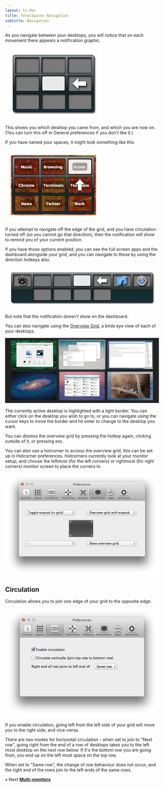 ```yaml
---
layout: ts-doc
title: TotalSpaces Navigation
subtitle: Navigation
---
```


As you navigate between your desktops, you will notice that on each movement there appears a notification graphic.

<img src="/images/navigation-notification.png">

This shows you which desktop you came from, and which you are now on. (You can turn this off in General preferences if you don't like it.)

If you have named your spaces, it might look something like this

<img src="/images/navigation-notification-with-names.png">

If you attempt to navigate off the edge of the grid, and you have circulation turned off (so you cannot go that direction), then the notification will show to remind you of your current position.

If you have those options enabled, you can see the full screen apps and the dashboard alongside your grid, and you can navigate to these by using the direction hotkeys also.

<img src="/images/navigation-notification-wide.png">

But note that the notification doesn't show on the dashboard.

You can also navigate using the [Overview Grid](/overview), a birds eye view of each of your desktops.

<img src="/images/grid-view-6.png">

The currently active desktop is highlighted with a light border. You can either click on the desktop you wish to go to, or you can navigate using the cursor keys to move the  border and hit enter to change to the desktop you want.

You can dismiss the overview grid by pressing the hotkey again, clicking outside of it, or pressing esc.

You can also use a hotcorner to access the overview grid, this can be set up in Hotcorner preferences. Hotcorners currently look at your monitor setup, and choose the leftmost (for the left corners) or rightmost (for right corners) monitor screen to place the corners in.

<img src="/images/hotcorners-preferences.png" class="prefs-screenshot">

## <a id="circulation"></a>Circulation

Circulation allows you to join one edge of your grid to the opposite edge.

<img src="/images/circulation-preferences.png" class="prefs-screenshot">

If you enable circulation, going left from the left side of your grid will move you to the right side, and vice-versa.

There are two modes for horizontal circulation - when set to join to "Next row", going right from the end of a row of desktops takes you to the left most desktop on the next row below. If it's the bottom row you are going from, you end up on the left most space on the top row.

When set to "Same row", the change of row behaviour does not occur, and the right end of the rows join to the left ends of the same rows.

&raquo; Next [**Multi-monitors**](/multi-monitors)